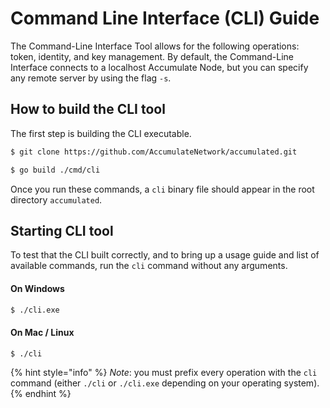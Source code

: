 # Command Line Interface (CLI) Guide

The Command-Line Interface Tool allows for the following operations: token, identity, and key management. By default, the Command-Line Interface connects to a localhost Accumulate Node, but you can specify any remote server by using the flag `-s`.

## How to build the CLI tool

The first step is building the CLI executable.

```bash
$ git clone https://github.com/AccumulateNetwork/accumulated.git

$ go build ./cmd/cli
```

Once you run these commands, a `cli` binary file should appear in the root directory `accumulated`.

## Starting CLI tool

To test that the CLI built correctly, and to bring up a usage guide and list of available commands, run the `cli` command without any arguments.

#### On Windows

```bash
$ ./cli.exe
```

#### On Mac / Linux

```bash
$ ./cli
```

{% hint style="info" %}
_Note_: you must prefix every operation with the `cli` command (either `./cli` or `./cli.exe` depending on your operating system).
{% endhint %}

